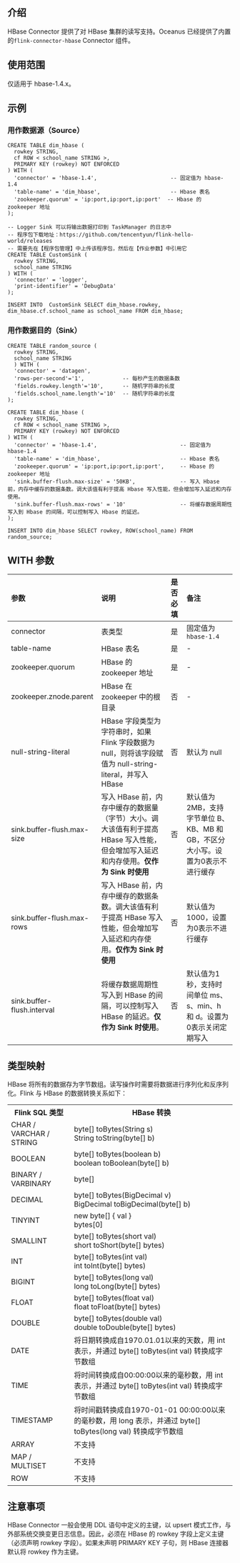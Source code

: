 ## 介绍
HBase Connector 提供了对 HBase 集群的读写支持。Oceanus 已经提供了内置的`flink-connector-hbase` Connector 组件。

## 使用范围
仅适用于 hbase-1.4.x。

## 示例
### 用作数据源（Source）

```
CREATE TABLE dim_hbase (
  rowkey STRING,
  cf ROW < school_name STRING >,
  PRIMARY KEY (rowkey) NOT ENFORCED
) WITH (
  'connector' = 'hbase-1.4',                       -- 固定值为 hbase-1.4
  'table-name' = 'dim_hbase',                      -- Hbase 表名
  'zookeeper.quorum' = 'ip:port,ip:port,ip:port'  -- Hbase 的 zookeeper 地址
);

-- Logger Sink 可以将输出数据打印到 TaskManager 的日志中
-- 程序包下载地址：https://github.com/tencentyun/flink-hello-world/releases
-- 需要先在【程序包管理】中上传该程序包，然后在【作业参数】中引用它
CREATE TABLE CustomSink ( 
  rowkey STRING, 
  school_name STRING 
) WITH ( 
  'connector' = 'logger',
  'print-identifier' = 'DebugData'
);

INSERT INTO  CustomSink SELECT dim_hbase.rowkey, dim_hbase.cf.school_name as school_name FROM dim_hbase;
```

### 用作数据目的（Sink）

```
CREATE TABLE random_source ( 
  rowkey STRING, 
  school_name STRING 
  ) WITH ( 
  'connector' = 'datagen', 
  'rows-per-second'='1',            -- 每秒产生的数据条数
  'fields.rowkey.length'='10',      -- 随机字符串的长度
  'fields.school_name.length'='10'  -- 随机字符串的长度
);

CREATE TABLE dim_hbase (
  rowkey STRING,
  cf ROW < school_name STRING >,
  PRIMARY KEY (rowkey) NOT ENFORCED
) WITH (
  'connector' = 'hbase-1.4',                          -- 固定值为 hbase-1.4
  'table-name' = 'dim_hbase',                         -- Hbase 表名
  'zookeeper.quorum' = 'ip:port,ip:port,ip:port',     -- Hbase 的 zookeeper 地址
  'sink.buffer-flush.max-size' = '50KB',              -- 写入 Hbase 前，内存中缓存的数据条数。调大该值有利于提高 Hbase 写入性能，但会增加写入延迟和内存使用。
  'sink.buffer-flush.max-rows' = '10'                 -- 将缓存数据周期性写入到 Hbase 的间隔，可以控制写入 Hbase 的延迟。
);

INSERT INTO dim_hbase SELECT rowkey, ROW(school_name) FROM random_source;
```

## WITH 参数

| 参数                       | 说明                                                         | 是否必填 | 备注                                                         |
| :------------------------- | :------------------------------------------------ | :------- | :----------------------------------------------------------- |
| connector                  | 表类型                                                       | 是       | 固定值为 `hbase-1.4`                   |
| table-name                 | HBase 表名                                                    | 是       | -                                                            |
| zookeeper.quorum           | HBase 的 zookeeper 地址                                         | 是       | -                                     |
| zookeeper.znode.parent     | HBase 在 zookeeper 中的根目录                                   | 否       | -                                    |
| null-string-literal        | HBase 字段类型为字符串时，如果 Flink 字段数据为 null，则将该字段赋值为 null-string-literal，并写入 HBase | 否       | 默认为 null                                                   |
| sink.buffer-flush.max-size | 写入 HBase 前，内存中缓存的数据量（字节）大小。调大该值有利于提高 HBase 写入性能，但会增加写入延迟和内存使用。**仅作为 Sink 时使用** | 否       | 默认值为2MB，支持字节单位 B、KB、MB 和 GB，不区分大小写。设置为0表示不进行缓存 |
| sink.buffer-flush.max-rows | 写入 HBase 前，内存中缓存的数据条数。调大该值有利于提高 HBase 写入性能，但会增加写入延迟和内存使用。**仅作为 Sink 时使用** | 否       | 默认值为1000，设置为0表示不进行缓存                          |
| sink.buffer-flush.interval | 将缓存数据周期性写入到 HBase 的间隔，可以控制写入 HBase 的延迟。**仅作为 Sink 时使用**。 | 否       | 默认值为1秒，支持时间单位 ms、s、min、h 和 d。设置为0表示关闭定期写入 |

## 类型映射
HBase 将所有的数据存为字节数组。读写操作时需要将数据进行序列化和反序列化。Flink 与 HBase 的数据转换关系如下：

<table>
  <tr>
    <th><b>Flink SQL 类型</th>
    <th><b>HBase 转换</th>
  </tr>
  <tr>
    <td>CHAR / VARCHAR / STRING</td>
    <td>byte[] toBytes(String s) <br> String toString(byte[] b)</td>
  </tr>
  <tr>
    <td> BOOLEAN</td>
    <td>byte[] toBytes(boolean b)<br>boolean toBoolean(byte[] b)</td>
  </tr>
  <tr>
    <td> BINARY / VARBINARY</td>
    <td>byte[]</td>
  </tr>
  <tr>
    <td> DECIMAL </td>
    <td>byte[] toBytes(BigDecimal v)<br>BigDecimal toBigDecimal(byte[] b)</td>
  </tr>
  <tr>
    <td> TINYINT </td>
    <td>new byte[] { val } <br> bytes[0] </td>
  </tr>
  <tr>
    <td> SMALLINT </td>
    <td>byte[] toBytes(short val)<br>short toShort(byte[] bytes)</td>
  </tr>
  <tr>
    <td> INT </td>
    <td>byte[] toBytes(int val)<br>int toInt(byte[] bytes)</td>
  </tr>
  <tr>
    <td> BIGINT </td>
    <td>byte[] toBytes(long val)<br>long toLong(byte[] bytes)</td>
  </tr>
  <tr>
    <td> FLOAT </td>
    <td>byte[] toBytes(float val)<br>float toFloat(byte[] bytes)</td>
  </tr>
  <tr>
    <td> DOUBLE </td>
    <td>byte[] toBytes(double val)<br>double toDouble(byte[] bytes)</td>
  </tr>
    <tr>
    <td> DATE </td>
    <td>将日期转换成自1970.01.01以来的天数，用 int 表示，并通过 byte[] toBytes(int val) 转换成字节数组</td>
  </tr>
  <tr>
    <td> TIME </td>
    <td>将时间转换成自00:00:00以来的毫秒数，用 int 表示，并通过 byte[] toBytes(int val) 转换成字节数组</td>
  </tr>
  <tr>
    <td> TIMESTAMP </td>
    <td>将时间戳转换成自1970-01-01 00:00:00以来的毫秒数，用 long 表示，并通过 byte[] toBytes(long val) 转换成字节数组</td>
  </tr>
  <tr>
    <td> ARRAY </td>
    <td> 不支持 </td>
  </tr>
  <tr>
    <td> MAP / MULTISET </td>
    <td> 不支持 </td>
  </tr>
  <tr>
    <td> ROW </td>
    <td> 不支持 </td>
  </tr>
</table>

## 注意事项
HBase Connector 一般会使用 DDL 语句中定义的主键，以 upsert 模式工作，与外部系统交换变更日志信息。因此，必须在 HBase 的 rowkey 字段上定义主键（必须声明 rowkey 字段）。如果未声明 PRIMARY KEY 子句，则 HBase 连接器默认将 rowkey 作为主键。
